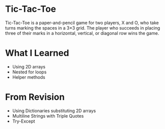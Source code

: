 # Tic-Tac-Toe
Tic-Tac-Toe is a paper-and-pencil game for two players, X and O, who take turns marking the spaces in a 3×3 grid. The player who succeeds in placing three of their marks in a horizontal, vertical, or diagonal row wins the game.
# What I Learned
* Using 2D arrays
* Nested for loops
* Helper methods
# From Revision
* Using Dictionaries substituting 2D arrays
* Multiline Strings with Triple Quotes
* Try-Except
